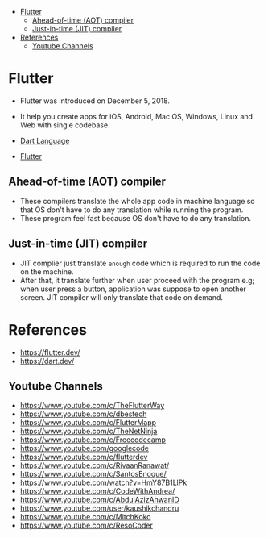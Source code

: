 - [Flutter](#flutter)
  - [Ahead-of-time (AOT) compiler](#ahead-of-time-aot-compiler)
  - [Just-in-time (JIT) compiler](#just-in-time-jit-compiler)
- [References](#references)
  - [Youtube Channels](#youtube-channels)

# Flutter

- Flutter was introduced on December 5, 2018.
- It help you create apps for iOS, Android, Mac OS, Windows, Linux and Web with single codebase.
  
  
- [Dart Language](dart.md)
- [Flutter](flutter.md)


## Ahead-of-time (AOT) compiler

- These compilers translate the whole app code in machine language so that OS don't have to do any translation while running the program.
- These program feel fast because OS don't have to do any translation.


## Just-in-time (JIT) compiler

- JIT complier just translate `enough` code which is required to run the code on the machine.
- After that, it translate further when user proceed with the program e.g; when user press a button, application was suppose to open another screen. JIT compiler will only translate that code on demand.



# References

- https://flutter.dev/
- https://dart.dev/

## Youtube Channels

- https://www.youtube.com/c/TheFlutterWay
- https://www.youtube.com/c/dbestech
- https://www.youtube.com/c/FlutterMapp
- https://www.youtube.com/c/TheNetNinja
- https://www.youtube.com/c/Freecodecamp
- https://www.youtube.com/googlecode
- https://www.youtube.com/c/flutterdev
- https://www.youtube.com/c/RivaanRanawat/
- https://www.youtube.com/c/SantosEnoque/
- https://www.youtube.com/watch?v=HmY87B1LlPk
- https://www.youtube.com/c/CodeWithAndrea/
- https://www.youtube.com/c/AbdulAzizAhwanID
- https://www.youtube.com/user/kaushikchandru
- https://www.youtube.com/c/MitchKoko
- https://www.youtube.com/c/ResoCoder

